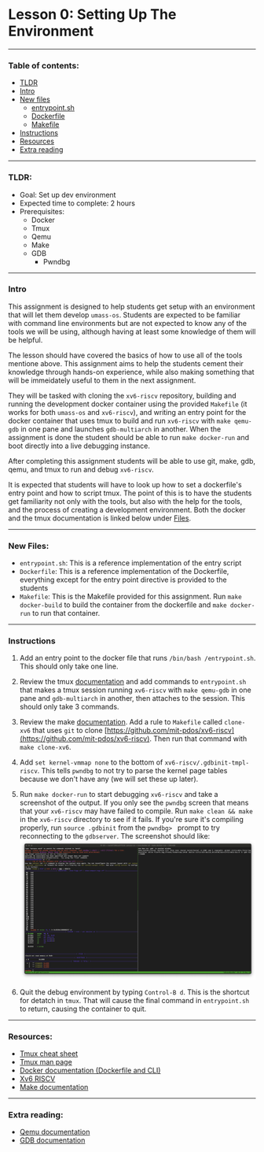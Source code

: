 # Lesson 0: Setting Up The Environment

---

### Table of contents:
- [TLDR](#tldr)
- [Intro](#intro)
- [New files](#files)
	- [entrypoint.sh](#entrypointsh)
	- [Dockerfile](#dockerfile)
	- [Makefile](#makefile)
- [Instructions](#instructions)
- [Resources](#resources)
- [Extra reading](#extra-reading)

---

### TLDR:
- Goal: Set up dev environment
- Expected time to complete: 2 hours
- Prerequisites:
	- Docker
	- Tmux
	- Qemu
	- Make
	- GDB
		- Pwndbg

---
	
### Intro
This assignment is designed to help students get setup with an environment that will let them develop `umass-os`. Students are expected to be familiar with command line environments but are not expected to know any of the tools we will be using, although having at least some knowledge of them will be helpful. 

The lesson should have covered the basics of how to use all of the tools mentione above. This assignment aims to help the students cement their knowledge through hands-on experience, while also making something that will be immeidately useful to them in the next assignment.

They will be tasked with cloning the `xv6-riscv` repository, building and running the development docker container using the provided `Makefile` (it works for both `umass-os` and `xv6-riscv`), and writing an entry point for the docker container that uses tmux to build and run `xv6-riscv` with `make qemu-gdb` in one pane and launches `gdb-multiarch` in another. When the assignment is done the student should be able to run `make docker-run` and boot directly into a live debugging instance.

After completing this assignment students will be able to use git, make, gdb, qemu, and tmux to run and debug `xv6-riscv`.

It is expected that students will have to look up how to set a dockerfile's entry point and how to script tmux. The point of this is to have the students get familiarity not only with the tools, but also with the help for the tools, and the process of creating a development environment. Both the docker and the tmux documentation is linked below under [Files](#files).

---

### New Files:
- <a id=entrypointsh></a> `entrypoint.sh`:
This is a reference implementation of the entry script
- <a id=dockerfile></a> `Dockerfile`:
This is a reference implementation of the Dockerfile, everything except for the entry point directive is provided to the students
- <a id=Makefile></a> `Makefile`:
This is the Makefile provided for this assignment. Run `make docker-build` to build the container from the dockerfile and `make docker-run` to run that container.

---

### Instructions
1. Add an entry point to the docker file that runs `/bin/bash /entrypoint.sh`. This should only take one line.
2. Review the tmux [documentation](https://man7.org/linux/man-pages/man1/tmux.1.html) and add commands to `entrypoint.sh` that makes a tmux session running `xv6-riscv` with `make qemu-gdb` in one pane and `gdb-multiarch` in another, then attaches to the session. This should only take 3 commands.
3. Review the make [documentation](https://www.gnu.org/software/make/manual/make.html). Add a rule to `Makefile` called `clone-xv6` that uses `git` to clone [https://github.com/mit-pdos/xv6-riscv](https://github.com/mit-pdos/xv6-riscv). Then run that command with `make clone-xv6`.
4. Add `set kernel-vmmap none` to the bottom of `xv6-riscv/.gdbinit-tmpl-riscv`. This tells `pwndbg` to not try to parse the kernel page tables because we don't have any (we will set these up later).
5. Run `make docker-run` to start debugging `xv6-riscv` and take a screenshot of the output. If you only see the `pwndbg` screen that means that your `xv6-riscv` may have failed to compile. Run `make clean && make` in the `xv6-riscv` directory to see if it fails. If you're sure it's compiling properly, run `source .gdbinit` from the `pwndbg> ` prompt to try reconnecting to the `gdbserver`. The screenshot should like: ![screenshot of xv6 being debugged with pwndbg](../resources/assignments/00/tmux.png)

6. Quit the debug environment by typing `Control-B d`. This is the shortcut for detatch in `tmux`. That will cause the final command in `entrypoint.sh` to return, causing the container to quit.
---

### Resources:
- [Tmux cheat sheet](https://tmuxcheatsheet.com)
- [Tmux man page](https://man7.org/linux/man-pages/man1/tmux.1.html)
- [Docker documentation (Dockerfile and CLI)](https://docs.docker.com/reference/)
- [Xv6 RISCV](https://github.com/mit-pdos/xv6-riscv)
- [Make documentation](https://www.gnu.org/software/make/manual/make.html)

---

### Extra reading:
- [Qemu documentation](https://www.qemu.org/docs/master/system/invocation.html)
- [GDB documentation](https://ftp.gnu.org/old-gnu/Manuals/gdb/html_node/gdb_toc.html)
